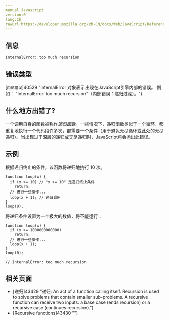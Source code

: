 ```yaml
---
manual:Javascript
version:0
lang:zh
rawUrl:https://developer.mozilla.org/zh-CN/docs/Web/JavaScript/Reference/Errors/Too_much_recursion
---
```





## 信息<a name="信息"></a>

```
InternalError: too much recursion

```

## 错误类型<a name="错误类型"></a>


[`内部错误`]40529 "InternalError 对象表示出现在JavaScript引擎内部的错误。 例如： "InternalError: too much recursion"（内部错误：递归过深）。").


## 什么地方出错了?<a name="什么地方出错了"></a>


一个调用自身的函数被称作*递归函数*。一些情况下，递归函数类似于一个循环，都重复地执行一个代码段许多次，都需要一个条件（用于避免无尽循环或此处的无尽递归）。当出现过于深层的递归或无尽递归时，JavaScript将会抛出此错误。


## 示例<a name="示例"></a>


根据递归终止的条件，该函数将递归地执行 10 次。


```
function loop(x) {
  if (x >= 10) // "x >= 10" 是递归终止条件
    return;
  // 进行一些操作...
  loop(x + 1); // 递归调用
}
loop(0);
```


将递归条件设置为一个极大的数值，将不能运行：


```
function loop(x) {
  if (x >= 1000000000000)
    return;
  // 进行一些操作...
  loop(x + 1);
}
loop(0);

// InternalError: too much recursion
```

## 相关页面<a name="相关页面"></a>

* [递归]43429 "递归: An act of a function calling itself. Recursion is used to solve problems that contain smaller sub-problems. A recursive function can receive two inputs: a base case (ends recursion) or a recursive case (continues recursion).")
* [Recursive functions]43430 "")



